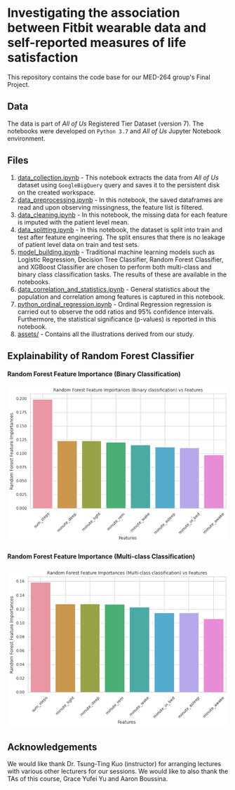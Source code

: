 # Investigating the association between Fitbit wearable data and self-reported measures of life satisfaction

This repository contains the code base for our MED-264 group's Final Project.

## Data

The data is part of *All of Us* Registered Tier Dataset (version 7). The notebooks were developed on `Python 3.7` and *All of Us* Jupyter Notebook environment.

## Files

1. [data_collection.ipynb](./data_collection.ipynb) - This notebook extracts the data from *All of Us* dataset using `GoogleBigQuery` query and saves it to the persistent disk on the created workspace.
2. [data_preprocessing.ipynb](./data_preprocessing.ipynb) - In this notebook, the saved dataframes are read and upon observing missingness, the feature list is filtered.
3. [data_cleaning.ipynb](./data_cleaning.ipynb) - In this notebook, the missing data for each feature is imputed with the patient level mean.
4. [data_splitting.ipynb](./data_splitting.ipynb) - In this notebook, the dataset is split into train and test after feature engineering. The split ensures that there is no leakage of patient level data on train and test sets.
5. [model_building.ipynb](./model_building.ipynb) - Traditional machine learning models such as Logistic Regression, Decision Tree Classifier, Random Forest Classifier, and XGBoost Classifier are chosen to perform both multi-class and binary class classification tasks. The results of these are available in the notebooks.
6. [data_correlation_and_statistics.ipynb](./data_correlation_and_statistics.ipynb) - General statistics about the population and correlation among features is captured in this notebook.
7. [python_ordinal_regression.ipynb](./python_ordinal_regression.ipynb) - Ordinal Regression regression is carried out to observe the odd ratios and 95% confidence intervals. Furthermore, the statistical significance (p-values) is reported in this notebook.
8. [assets/](./assets/) - Contains all the illustrations derived from our study.

## Explainability of Random Forest Classifier

#### Random Forest Feature Importance (Binary Classification)

![Random Forest Feature Importance](./assets/rf_bc_plot.png)

#### Random Forest Feature Importance (Multi-class Classification)

![Random Forest Feature Importance](./assets/rf_mc_plot.png)

## Acknowledgements

We would like thank Dr. Tsung-Ting Kuo (instructor) for arranging lectures with various other lecturers for our sessions. We would like to also thank the TAs of this course, Grace Yufei Yu and Aaron Boussina.